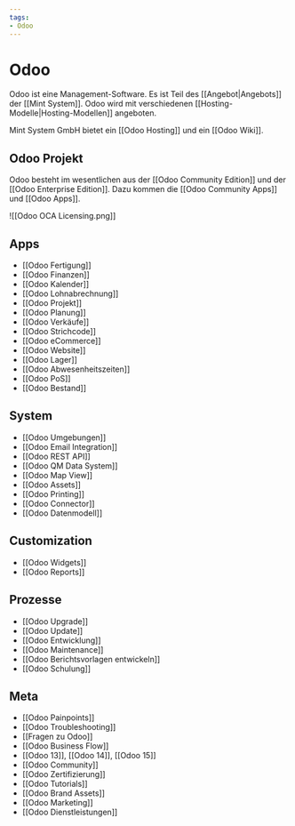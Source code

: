 ```yaml
---
tags:
- Odoo
---
```

# Odoo

Odoo ist eine Management-Software. Es ist Teil des [[Angebot|Angebots]] der [[Mint System]]. Odoo wird mit verschiedenen [[Hosting-Modelle|Hosting-Modellen]] angeboten.

Mint System GmbH bietet ein [[Odoo Hosting]] und ein [[Odoo Wiki]].

## Odoo Projekt

Odoo besteht im wesentlichen aus der [[Odoo Community Edition]] und der [[Odoo Enterprise Edition]]. Dazu kommen die [[Odoo Community Apps]] und [[Odoo Apps]].

![[Odoo OCA Licensing.png]]

## Apps

* [[Odoo Fertigung]]
* [[Odoo Finanzen]]
* [[Odoo Kalender]]
* [[Odoo Lohnabrechnung]]
* [[Odoo Projekt]]
* [[Odoo Planung]]
* [[Odoo Verkäufe]]
* [[Odoo Strichcode]]
* [[Odoo eCommerce]]
* [[Odoo Website]]
* [[Odoo Lager]]
* [[Odoo Abwesenheitszeiten]]
* [[Odoo PoS]]
* [[Odoo Bestand]]

## System

* [[Odoo Umgebungen]]
* [[Odoo Email Integration]]
* [[Odoo REST API]]
* [[Odoo QM Data System]]
* [[Odoo Map View]]
* [[Odoo Assets]]
* [[Odoo Printing]]
* [[Odoo Connector]]
* [[Odoo Datenmodell]]

## Customization

* [[Odoo Widgets]]
* [[Odoo Reports]]

## Prozesse

* [[Odoo Upgrade]]
* [[Odoo Update]]
* [[Odoo Entwicklung]]
* [[Odoo Maintenance]]
* [[Odoo Berichtsvorlagen entwickeln]]
* [[Odoo Schulung]]

## Meta

* [[Odoo Painpoints]]
* [[Odoo Troubleshooting]]
* [[Fragen zu Odoo]]
* [[Odoo Business Flow]]
* [[Odoo 13]], [[Odoo 14]], [[Odoo 15]]
* [[Odoo Community]]
* [[Odoo Zertifizierung]]
* [[Odoo Tutorials]]
* [[Odoo Brand Assets]]
* [[Odoo Marketing]]
* [[Odoo Dienstleistungen]]
